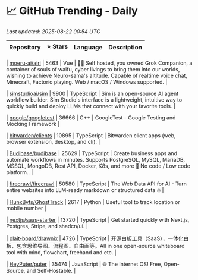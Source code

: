 # 📈 GitHub Trending - Daily

_Last updated: 2025-08-22 00:54 UTC_

| Repository | ⭐ Stars | Language | Description |
|------------|--------:|----------|-------------|

| [moeru-ai/airi](https://github.com/moeru-ai/airi) | 5463 | Vue | 💖🧸 Self hosted, you owned Grok Companion, a container of souls of waifu, cyber livings to bring them into our worlds, wishing to achieve Neuro-sama's altitude. Capable of realtime voice chat, Minecraft, Factorio playing. Web / macOS / Windows supported. |

| [simstudioai/sim](https://github.com/simstudioai/sim) | 9900 | TypeScript | Sim is an open-source AI agent workflow builder. Sim Studio's interface is a lightweight, intuitive way to quickly build and deploy LLMs that connect with your favorite tools. |

| [google/googletest](https://github.com/google/googletest) | 36666 | C++ | GoogleTest - Google Testing and Mocking Framework |

| [bitwarden/clients](https://github.com/bitwarden/clients) | 10895 | TypeScript | Bitwarden client apps (web, browser extension, desktop, and cli). |

| [Budibase/budibase](https://github.com/Budibase/budibase) | 25629 | TypeScript | Create business apps and automate workflows in minutes. Supports PostgreSQL, MySQL, MariaDB, MSSQL, MongoDB, Rest API, Docker, K8s, and more 🚀 No code / Low code platform.. |

| [firecrawl/firecrawl](https://github.com/firecrawl/firecrawl) | 50580 | TypeScript | The Web Data API for AI - Turn entire websites into LLM-ready markdown or structured data 🔥 |

| [HunxByts/GhostTrack](https://github.com/HunxByts/GhostTrack) | 2617 | Python | Useful tool to track location or mobile number |

| [nextjs/saas-starter](https://github.com/nextjs/saas-starter) | 13720 | TypeScript | Get started quickly with Next.js, Postgres, Stripe, and shadcn/ui. |

| [plait-board/drawnix](https://github.com/plait-board/drawnix) | 4726 | TypeScript | 开源白板工具（SaaS），一体化白板，包含思维导图、流程图、自由画等。All in one open-source whiteboard tool with mind, flowchart, freehand and etc. |

| [HeyPuter/puter](https://github.com/HeyPuter/puter) | 35474 | JavaScript | 🌐 The Internet OS! Free, Open-Source, and Self-Hostable. |
